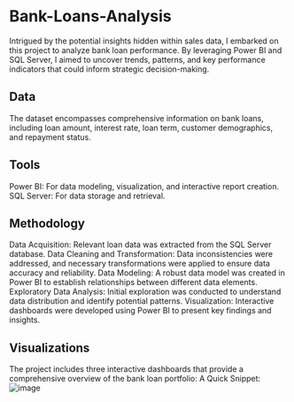 # Bank-Loans-Analysis
Intrigued by the potential insights hidden within sales data, I embarked on this project to analyze bank loan performance. By leveraging Power BI and SQL Server, I aimed to uncover trends, patterns, and key performance indicators that could inform strategic decision-making.

## Data
The dataset encompasses comprehensive information on bank loans, including loan amount, interest rate, loan term, customer demographics, and repayment status.

## Tools

Power BI: For data modeling, visualization, and interactive report creation.
SQL Server: For data storage and retrieval.

## Methodology

Data Acquisition: Relevant loan data was extracted from the SQL Server database.
Data Cleaning and Transformation: Data inconsistencies were addressed, and necessary transformations were applied to ensure data accuracy and reliability.
Data Modeling: A robust data model was created in Power BI to establish relationships between different data elements.
Exploratory Data Analysis: Initial exploration was conducted to understand data distribution and identify potential patterns.
Visualization: Interactive dashboards were developed using Power BI to present key findings and insights.

## Visualizations

The project includes three interactive dashboards that provide a comprehensive overview of the bank loan portfolio:
A Quick Snippet:
![image](https://github.com/user-attachments/assets/63e206fb-6d76-4643-9c9a-ae7692300383)




